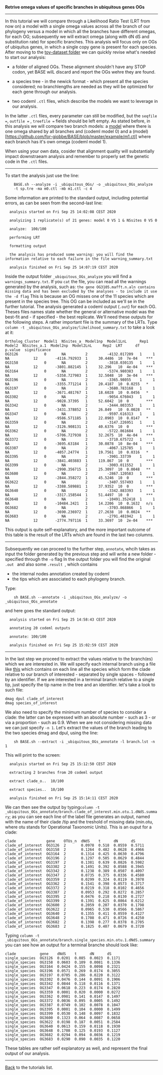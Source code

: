 **Retrive omega values of specific branches in ubiquitous genes OGs**

---

In this tutorial we will compare through a Likelihood Ratio Test (LRT from now on)
a model with a single omega values across all the branch of our phylogeny versus a model in which all the branches have different omegas, for each OG; subsequently 
we will extract omega (along with dN dS and substitution rate) for specific branches. This analysis will focus only on OGs of ubiquitus genes,
in which a single copy gene is present for each species.
After moving to the [toy-dataset folder](https://github.com/for-giobbe/BASE/tree/master/example) we can quickly revise what's needed to start our analysis:

* a folder of aligned OGs. These alignment shouldn't have any STOP codon, yet BASE wilL discard and report the OGs wehre they are found.

* a species tree - in the newick format - which present all the species considered;
no branchlengths are needed as they will be optimized for each gene through our analysis.

* two codeml ```.ctl``` files, which describe the models we want to leverage in our analysis. 

In the latter ```.ctl``` files, every parameter can still be modified, but the ```seqfile =```, ```outfile =``` , ```treefile =``` fields should	be left	empty.
As stated before, in this analysis we will compare two branch models:
a [model](https://github.com/for-giobbe/BASE/blob/master/example/m0.ctl) where there is one omega shared by all branches and (codeml model 0) and
a (model)[https://github.com/for-giobbe/BASE/blob/master/example/m1.ctl] where each branch has it's own omega (codeml model 1). 

When using your own data, 
cosider that alignment quality will substantially impact downstraeam analysis and remember to properly set the genetic code in the ```.ctl``` files.

---

To start the analysis just use the line:

```
    BASE.sh --analyze -i _ubiquitous_OGs/ -o _ubiquitous_OGs_analyze 
    -t sp.tre -ma m0.ctl -mb m1.ctl -c 4
```

Some information are printed to the standard output, including potential errors, as can be seen from the second-last line:

```
  analysis started on Fri Sep 25 14:02:08 CEST 2020

  analyizing 1 replicate(s) of 21 genes: model 0 VS 1 & NSsites 0 VS 0 

  analyze:	100/100 

  performing LRT 

  formatting output 

  the analysis has produced some warning: you will find the information relative to each failure in the file warning_summary.txt

  analysis finished on Fri Sep 25 14:07:19 CEST 2020 
```

Inside the  output folder ```_ubiquitous_OGs_analyze``` you will find a ```warnings_summary.txt```.
If you ```cat``` the file, you can read all the warnings generated by the analysis, such as:
```the gene OG3105.mafft.n.aln contains missing data and has been excluded by the analyses - to include it use the -d flag```
This is because an OG misses one of the 11 species which are present in the species tree. This OG can be included as we'll se in the further tutorial.
The analysis generated a codeml output (```.out```) for each OG. Theses files names state whether the general or alternative model was
the best-fit and - if specified - the best replicate. We'll need these outputs for the following steps.
A rather important file is the summary of the LRTs. Type ```column -t _ubiquitous_OGs_analyze/likelihood_summary.txt``` to take a look at it:

```
Ortholog_Cluster  Model1  NSsites_a  Model1np  Model1LnL      Rep1  Model2  NSsites_a.1  Model2np  Model2LnL     Rep2  LRT      df  p.value  significance
OG3126            0       NA         2         -4132.017209   1     1       NA           12        -4116.792933  1     30.4486  10  7e-04    ***
OG3158            0       NA         2         -3818.030135   1     1       NA           12        -3801.882145  1     32.296   10  4e-04    ***
OG3164            0       NA         2         -5374.980383   1     1       NA           12        -5358.727983  1     32.5048  10  3e-04    ***
OG3196            0       NA         2         -3365.98055    1     1       NA           12        -3355.771214  1     20.4187  10  0.0255   *
OG3197            0       NA         2         -3680.783168   1     1       NA           12        -3671.481767  1     18.6028  10  0.0456   *
OG3302            0       NA         2         -9054.676043   1     1       NA           12        -9028.37395   1     52.6042  10  0        ***
OG3342            0       NA         2         -3444.803353   1     1       NA           12        -3431.378852  1     26.849   10  0.0028   **
OG3347            0       NA         2         -9597.616313   1     1       NA           12        -9586.571185  1     22.0903  10  0.0147   *
OG3359            0       NA         2         -3147.226951   1     1       NA           12        -3126.908131  1     40.6376  10  0        ***
OG3362            0       NA         2         -5722.861684   1     1       NA           12        -5706.727938  1     32.2675  10  4e-04    ***
OG3372            0       NA         2         -3710.675722   1     1       NA           12        -3695.63184   1     30.0878  10  8e-04    ***
OG3387            0       NA         2         -4067.125785   1     1       NA           12        -4057.24774   1     19.7561  10  0.0316   *
OG3395            0       NA         2         -3901.33739    1     1       NA           12        -3841.403883  1     119.867  10  0        ***
OG3399            0       NA         2         -3003.011552   1     1       NA           12        -2990.356715  1     25.3097  10  0.0048   **
OG3600            0       NA         2         -2867.120583   1     1       NA           12        -2844.358272  1     45.5246  10  0        ***
OG3622            0       NA         2         -3407.557493   1     1       NA           12        -3388.589881  1     37.9352  10  0        ***
OG3640            0       NA         2         -3342.883393   1     1       NA           12        -3317.158544  1     51.4497  10  0        ***
OG3648            0       NA         2         -10491.352418  1     1       NA           12        -10484.2421   1     14.2206  10  0.1632   n/s
OG3682            0       NA         2         -3703.868866   1     1       NA           12        -3690.236972  1     27.2638  10  0.0024   **
OG3683            0       NA         2         -2791.481942   1     1       NA           12        -2774.797116  1     33.3697  10  2e-04    ***
```

This output is quite self-explanatory, and the more important outcome of this table is the result of the LRTs which are found in the last two columns.

---

Subsequently we can proceed to the further step, ```annotate```, whcih
takes as input the folder generated by the previous step and will write a new folder - specified through the ```-o``` flag
In the output folder you will find the original  ```.out ``` and also some  ```.result ```, which contains

* the internal nodes annotation created by codeml
* the tips which are associated to each phylogeny branch. 

Type:

```
    sh BASE.sh --annotate -i _ubiquitous_OGs_analyze/ -o _ubiquitous_OGs_annotate
```

and here goes the standard output:

```
  analysis started on Fri Sep 25 14:58:43 CEST 2020

  annotating 20 codeml outputs 

  annotate:	100/100
  
  analysis finished on Fri Sep 25 15:02:59 CEST 2020 
```

---

In the last step we proceed to extract the values relative to the branch(es) which we are interested in. 
We will specify each internal branch using a file like [this](https://github.com/for-giobbe/BASE/blob/master/example/branch.lst) which contains on each line all the species which
form the clade relative to our branch of interested - separated by single spaces - followed by an identifier.
If we are interested in a terminal branch relative to a single tip, just specify the tip name in the tree and an identifier.
let's take a look to such file:

```
dmag dpul clade_of_interest
dmag species_of_interest
``` 

We also need to specify the minimum number of species to consider a clade: the latter can be expressed with an
absolute number - such as 3 - or via a proportion - such as 0.9. When we are not considering missing data we can just specify ```-n 1```. 
Let's extract the values of the branch leading to the two species dmag and dpul, using the line:

```
    sh BASE.sh --extract -i _ubiquitous_OGs_annotate -l branch.lst -n 1
```

This will print to the screen:

```
  analysis started on Fri Sep 25 15:12:50 CEST 2020

  extracting 2 branches from 20 codeml output 
  
  extract clade_o..	 10/100

  extract species..	 10/100
 
  analysis finished on Fri Sep 25 15:14:11 CEST 2020 
```

We can then see the output by typing```column -t _ubiquitous_OGs_annotate/branch.clade_of_interest.min.otu.1.dNdS.summary```; as you can see
each line of the label file generates an output, named with the name of their clade /tip and the treshold of missing data 
(min.otu, where otu stands for Operational Taxonomic Units). This is an ouput for a clade:

```
clade              gene    OTUs_n  dNdS    t      dN      dS
clade_of_interest  OG3126  2       0.0978  0.518  0.0559  0.5711
clade_of_interest  OG3158  2       0.1264  0.482  0.0628  0.4966
clade_of_interest  OG3164  2       0.1314  0.425  0.0630  0.4796
clade_of_interest  OG3196  2       0.1297  0.505  0.0629  0.4844
clade_of_interest  OG3197  2       0.1381  0.639  0.0826  0.5982
clade_of_interest  OG3302  2       0.1491  0.392  0.0588  0.3945
clade_of_interest  OG3342  2       0.1238  0.389  0.0507  0.4097
clade_of_interest  OG3347  2       0.0735  0.375  0.0336  0.4580
clade_of_interest  OG3359  2       0.0299  0.324  0.0119  0.3978
clade_of_interest  OG3362  2       0.1541  0.398  0.0573  0.3717
clade_of_interest  OG3372  2       0.0219  0.318  0.0102  0.4656
clade_of_interest  OG3387  2       0.0953  0.292  0.0272  0.2857
clade_of_interest  OG3395  2       0.0476  0.218  0.0130  0.2727
clade_of_interest  OG3399  2       0.1391  0.625  0.0864  0.6212
clade_of_interest  OG3600  2       0.2059  0.207  0.0370  0.1798
clade_of_interest  OG3622  2       0.0965  0.530  0.0566  0.5867
clade_of_interest  OG3640  2       0.1355  0.411  0.0559  0.4127
clade_of_interest  OG3648  2       0.1708  0.471  0.0726  0.4250
clade_of_interest  OG3682  2       0.1398  0.277  0.0378  0.2705
clade_of_interest  OG3683  2       0.1825  0.407  0.0679  0.3720
```

Typing ```column -t _ubiquitous_OGs_annotate/branch.single_species.min.otu.1.dNdS.summary``` you can see how an output for a terminal branche should look like:

```
clade           gene    dNdS    t      dN      dS
single_species  OG3126  0.0201  0.085  0.0023  0.1171
single_species  OG3158  0.0603  0.109  0.0081  0.1336
single_species  OG3164  0.0424  0.155  0.0098  0.2321
single_species  OG3196  0.0571  0.269  0.0174  0.3055
single_species  OG3197  0.0705  0.286  0.0220  0.3122
single_species  OG3302  0.0476  0.144  0.0091  0.1906
single_species  OG3342  0.0844  0.118  0.0116  0.1371
single_species  OG3347  0.0618  0.223  0.0174  0.2820
single_species  OG3359  0.0001  0.020  0.0000  0.0272
single_species  OG3362  0.0981  0.141  0.0147  0.1497
single_species  OG3372  0.0036  0.095  0.0005  0.1492
single_species  OG3387  0.0749  0.102  0.0078  0.1047
single_species  OG3395  0.0001  0.104  0.0000  0.1499
single_species  OG3399  0.0530  0.148  0.0097  0.1832
single_species  OG3600  0.1323  0.064  0.0087  0.0658
single_species  OG3622  0.0198  0.187  0.0051  0.2584
single_species  OG3640  0.0613  0.159  0.0118  0.1930
single_species  OG3648  0.1708  0.125  0.0193  0.1127
single_species  OG3682  0.0294  0.094  0.0036  0.1219
single_species  OG3683  0.0290  0.090  0.0035  0.1220
```

These tables are rather self explanatory as well, and represent the final output of our analysis.

---

[Back](https://github.com/for-giobbe/BASE/blob/master/tutorial_0.md) to the tutorials list.
